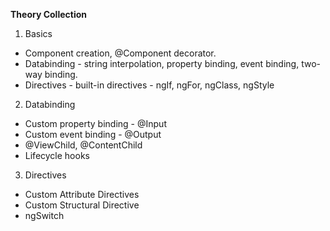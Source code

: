**Theory Collection**
1. Basics
  - Component creation, @Component decorator.
  - Databinding - string interpolation, property binding, event binding, two-way binding.
  - Directives - built-in directives - ngIf, ngFor, ngClass, ngStyle
2. Databinding
  - Custom property binding - @Input
  - Custom event binding - @Output
  - @ViewChild, @ContentChild
  - Lifecycle hooks
3. Directives
  - Custom Attribute Directives
  - Custom Structural Directive
  - ngSwitch

